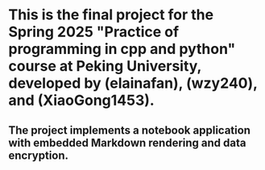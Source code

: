 # This is the final project for the Spring 2025 "Practice of programming in cpp and python" course at Peking University, developed by (elainafan), (wzy240), and (XiaoGong1453). 
## The project implements a notebook application with embedded Markdown rendering and data encryption.

